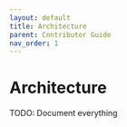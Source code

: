 ```yaml
---
layout: default
title: Architecture
parent: Contributor Guide
nav_order: 1
---
```


# Architecture

TODO: Document everything
